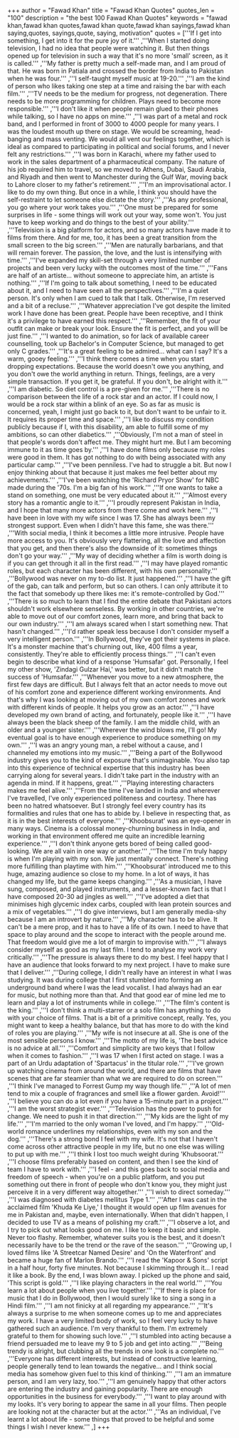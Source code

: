 +++
author = "Fawad Khan"
title = "Fawad Khan Quotes"
quotes_len = "100"
description = "the best 100 Fawad Khan Quotes"
keywords = "fawad khan,fawad khan quotes,fawad khan quote,fawad khan sayings,fawad khan saying,quotes, sayings,quote, saying, motivation"
quotes = ['''If I get into something, I get into it for the pure joy of it.''' ,'''When I started doing television, I had no idea that people were watching it. But then things opened up for television in such a way that it's no more 'small' screen, as it is called.''' ,'''My father is pretty much a self-made man, and I am proud of that. He was born in Patiala and crossed the border from India to Pakistan when he was four.''' ,'''I self-taught myself music at 19-20.''' ,'''I am the kind of person who likes taking one step at a time and raising the bar with each film.''' ,'''TV needs to be the medium for progress, not degeneration. There needs to be more programming for children. Plays need to become more responsible.''' ,'''I don't like it when people remain glued to their phones while talking, so I have no apps on mine.''' ,'''I was part of a metal and rock band, and I performed in front of 3000 to 4000 people for many years. I was the loudest mouth up there on stage. We would be screaming, head-banging and mass venting. We would all vent our feelings together, which is ideal as compared to participating in political and social forums, and I never felt any restrictions.''' ,'''I was born in Karachi, where my father used to work in the sales department of a pharmaceutical company. The nature of his job required him to travel, so we moved to Athens, Dubai, Saudi Arabia, and Riyadh and then went to Manchester during the Gulf War, moving back to Lahore closer to my father's retirement.''' ,'''I'm an improvisational actor. I like to do my own thing. But once in a while, I think you should have the self-restraint to let someone else dictate the story.''' ,'''As any professional, you go where your work takes you.''' ,'''One must be prepared for some surprises in life - some things will work out your way, some won't. You just have to keep working and do things to the best of your ability.''' ,'''Television is a big platform for actors, and so many actors have made it to films from there. And for me, too, it has been a great transition from the small screen to the big screen.''' ,'''Men are naturally barbarians, and that will remain forever. The passion, the love, and the lust is intensifying with time.''' ,'''I've expanded my skill-set through a very limited number of projects and been very lucky with the outcomes most of the time.''' ,'''Fans are half of an artiste... without someone to appreciate him, an artiste is nothing.''' ,'''If I'm going to talk about something, I need to be educated about it, and I need to have seen all the perspectives.''' ,'''I'm a quiet person. It's only when I am cued to talk that I talk. Otherwise, I'm reserved and a bit of a recluse.''' ,'''Whatever appreciation I've got despite the limited work I have done has been great. People have been receptive, and I think it's a privilege to have earned this respect.''' ,'''Remember, the fit of your outfit can make or break your look. Ensure the fit is perfect, and you will be just fine.''' ,'''I wanted to do animation, so for lack of available career counselling, took up Bachelor's in Computer Science, but managed to get only C grades.''' ,'''It's a great feeling to be admired... what can I say? It's a warm, gooey feeling.''' ,'''I think there comes a time when you start dropping expectations. Because the world doesn't owe you anything, and you don't owe the world anything in return. Things, feelings, are a very simple transaction. If you get it, be grateful. If you don't, be alright with it.''' ,'''I am diabetic. So diet control is a pre-given for me.''' ,'''There is no comparison between the life of a rock star and an actor. If I could now, I would be a rock star within a blink of an eye. So as far as music is concerned, yeah, I might just go back to it, but don't want to be unfair to it. It requires its proper time and space.''' ,'''I like to discuss my condition publicly because if I, with this disability, am able to fulfill some of my ambitions, so can other diabetics.''' ,'''Obviously, I'm not a man of steel in that people's words don't affect me. They might hurt me. But I am becoming immune to it as time goes by.''' ,'''I have done films only because my roles were good in them. It has got nothing to do with being associated with any particular camp.''' ,'''I've been penniless. I've had to struggle a bit. But now I enjoy thinking about that because it just makes me feel better about my achievements.''' ,'''I've been watching the 'Richard Pryor Show' for NBC made during the '70s. I'm a big fan of his work.''' ,'''If one wants to take a stand on something, one must be very educated about it.''' ,'''Almost every story has a romantic angle to it.''' ,'''I proudly represent Pakistan in India, and I hope that many more actors from there come and work here.''' ,'''I have been in love with my wife since I was 17. She has always been my strongest support. Even when I didn't have this fame, she was there.''' ,'''With social media, I think it becomes a little more intrusive. People have more access to you. It's obviously very flattering, all the love and affection that you get, and then there's also the downside of it: sometimes things don't go your way.''' ,'''My way of deciding whether a film is worth doing is if you can get through it all in the first read.''' ,'''I may have played romantic roles, but each character has been different, with his own personality.''' ,'''Bollywood was never on my to-do list. It just happened.''' ,'''I have the gift of the gab, can talk and perform, but so can others. I can only attribute it to the fact that somebody up there likes me: it's remote-controlled by God.''' ,'''There is so much to learn that I find the entire debate that Pakistani actors shouldn't work elsewhere senseless. By working in other countries, we're able to move out of our comfort zones, learn more, and bring that back to our own industry.''' ,'''I am always scared when I start something new. That hasn't changed.''' ,'''I'd rather speak less because I don't consider myself a very intelligent person.''' ,'''In Bollywood, they've got their systems in place. It's a monster machine that's churning out, like, 400 films a year, consistently. They're able to efficiently process things.''' ,'''I can't even begin to describe what kind of a response 'Humsafar' got. Personally, I feel my other show, 'Zindagi Gulzar Hai,' was better, but it didn't match the success of 'Humsafar.''' ,'''Whenever you move to a new atmosphere, the first few days are difficult. But I always felt that an actor needs to move out of his comfort zone and experience different working environments. And that's why I was looking at moving out of my own comfort zones and work with different kinds of people. It helps you grow as an actor.''' ,'''I have developed my own brand of acting, and fortunately, people like it.''' ,'''I have always been the black sheep of the family. I am the middle child, with an older and a younger sister.''' ,'''Wherever the wind blows me, I'll go! My eventual goal is to have enough experience to produce something on my own.''' ,'''I was an angry young man, a rebel without a cause, and I channeled my emotions into my music.''' ,'''Being a part of the Bollywood industry gives you to the kind of exposure that's unimaginable. You also tap into this experience of technical expertise that this industry has been carrying along for several years. I didn't take part in the industry with an agenda in mind. If it happens, great.''' ,'''Playing interesting characters makes me feel alive.''' ,'''From the time I've landed in India and wherever I've travelled, I've only experienced politeness and courtesy. There has been no hatred whatsoever. But I strongly feel every country has its formalities and rules that one has to abide by. I believe in respecting that, as it is in the best interests of everyone.''' ,'''Khoobsurat' was an eye-opener in many ways. Cinema is a colossal money-churning business in India, and working in that environment offered me quite an incredible learning experience.''' ,'''I don't think anyone gets bored of being called good-looking. We are all vain in one way or another.''' ,'''The time I'm truly happy is when I'm playing with my son. We just mentally connect. There's nothing more fulfilling than playtime with him.''' ,'''Khoobsurat' introduced me to this huge, amazing audience so close to my home. In a lot of ways, it has changed my life, but the game keeps changing.''' ,'''As a musician, I have sung, composed, and played instruments, and a lesser-known fact is that I have composed 20-30 ad jingles as well.''' ,'''I've adopted a diet that minimises high glycemic index carbs, coupled with lean protein sources and a mix of vegetables.''' ,'''I do give interviews, but I am generally media-shy because I am an introvert by nature.''' ,'''My character has to be alive. It can't be a mere prop, and it has to have a life of its own. I need to have that space to play around and the scope to interact with the people around me. That freedom would give me a lot of margin to improvise with.''' ,'''I always consider myself as good as my last film. I tend to analyse my work very critically.''' ,'''The pressure is always there to do my best. I feel happy that I have an audience that looks forward to my next project. I have to make sure that I deliver.''' ,'''During college, I didn't really have an interest in what I was studying. It was during college that I first stumbled into forming an underground band where I was the lead vocalist. I had always had an ear for music, but nothing more than that. And that good ear of mine led me to learn and play a lot of instruments while in college.''' ,'''The film's content is the king.''' ,'''I don't think a multi-starrer or a solo film has anything to do with your choice of films. That is a bit of a primitive concept, really. Yes, you might want to keep a healthy balance, but that has more to do with the kind of roles you are playing.''' ,'''My wife is not insecure at all. She is one of the most sensible persons I know.''' ,'''The motto of my life is, 'The best advice is no advice at all.''' ,'''Comfort and simplicity are two keys that I follow when it comes to fashion.''' ,'''I was 17 when I first acted on stage. I was a part of an Urdu adaptation of 'Spartacus' in the titular role.''' ,'''I've grown up watching cinema from around the world, and there are films that have scenes that are far steamier than what we are required to do on screen.''' ,'''I think I've managed to Forrest Gump my way though life.''' ,'''A lot of men tend to mix a couple of fragrances and smell like a flower garden. Avoid!''' ,'''I believe you can do a lot even if you have a 15-minute part in a project.''' ,'''I am the worst strategist ever.''' ,'''Television has the power to push for change. We need to push it in that direction.''' ,'''My kids are the light of my life.''' ,'''I'm married to the only woman I've loved, and I'm happy.''' ,'''Old-world romance underlines my relationships, even with my son and the dog.''' ,'''There's a strong bond I feel with my wife. It's not that I haven't come across other attractive people in my life, but no one else was willing to put up with me.''' ,'''I think I lost too much weight during 'Khubsoorat.''' ,'''I choose films preferably based on content, and then I see the kind of team I have to work with.''' ,'''I feel - and this goes back to social media and freedom of speech - when you're on a public platform, and you put something out there in front of people who don't know you, they might just perceive it in a very different way altogether.''' ,'''I wish to direct someday.''' ,'''I was diagnosed with diabetes mellitus Type 1.''' ,'''After I was cast in the acclaimed film 'Khuda Ke Liye,' I thought it would open up film avenues for me in Pakistan and, maybe, even internationally. When that didn't happen, I decided to use TV as a means of polishing my craft.''' ,'''I observe a lot, and I try to pick out what looks good on me. I like to keep it basic and simple. Never too flashy. Remember, whatever suits you is the best, and it doesn't necessarily have to be the trend or the rave of the season.''' ,'''Growing up, I loved films like 'A Streetcar Named Desire' and 'On the Waterfront' and became a huge fan of Marlon Brando.''' ,'''I read the 'Kapoor & Sons' script in a half hour, forty five minutes. Not because I skimming through it... I read it like a book. By the end, I was blown away. I picked up the phone and said, 'This script is gold.''' ,'''I like playing characters in the real world.''' ,'''You learn a lot about people when you live together.''' ,'''If there is place for music that I do in Bollywood, then I would surely like to sing a song in a Hindi film.''' ,'''I am not finicky at all regarding my appearance.''' ,'''It's always a surprise to me when someone comes up to me and appreciates my work. I have a very limited body of work, so I feel very lucky to have gathered such an audience. I'm very thankful to them. I'm extremely grateful to them for showing such love.''' ,'''I stumbled into acting because a friend persuaded me to leave my 9 to 5 job and get into acting.''' ,'''Being trendy is alright, but clubbing all the trends in one look is a complete no.''' ,'''Everyone has different interests, but instead of constructive learning, people generally tend to lean towards the negative... and I think social media has somehow given fuel to this kind of thinking.''' ,'''I am an immature person, and I am very lazy, too.''' ,'''I am genuinely happy that other actors are entering the industry and gaining popularity. There are enough opportunities in the business for everybody.''' ,'''I want to play around with my looks. It's very boring to appear the same in all your films. Then people are looking not at the character but at the actor.''' ,'''As an individual, I've learnt a lot about life - some things that proved to be helpful and some things I wish I never knew.''' ,]
+++